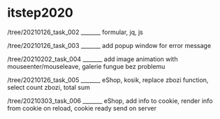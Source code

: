 # itstep2020

/tree/20210126_task_002 _______ formular, jq, js

/tree/20210126_task_003 _______ add popup window for error message

/tree/20210202_task_004 _______ add image animation with mouseenter/mouseleave, galerie fungue bez problemu

/tree/20210126_task_005 _______ eShop, kosik, replace zbozi function, select count zbozi, total sum

/tree/20210303_task_006 _______ eShop, add info to cookie, render info from cookie on reload, cookie ready send on server


